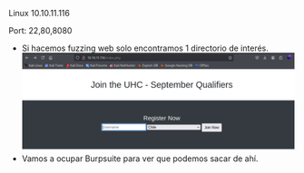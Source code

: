Linux
10.10.11.116

Port: 22,80,8080

- Si hacemos fuzzing web solo encontramos 1 directorio de interés.
![](Ciberseguridad/Imagenes/Pasted%20image%2020250324172326.png)
- Vamos a ocupar Burpsuite para ver que podemos sacar de ahí.